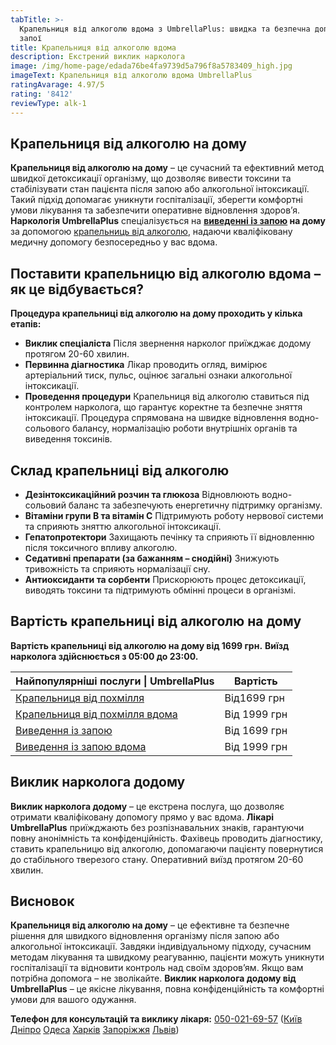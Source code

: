 ```yaml
---
tabTitle: >-
  Крапельниця від алкоголю вдома з UmbrellaPlus: швидка та безпечна допомога при
  запої
title: Крапельниця від алкоголю вдома
description: Екстрений виклик нарколога
image: /img/home-page/edada76be4fa9739d5a796f8a5783409_high.jpg
imageText: Крапельниця від алкоголю вдома UmbrellaPlus
ratingAvarage: 4.97/5
rating: '8412'
reviewType: alk-1
---
```


## Крапельниця від алкоголю на дому

**Крапельниця від алкоголю на дому** – це сучасний та ефективний метод швидкої детоксикації організму, що дозволяє вивести токсини та стабілізувати стан пацієнта після запою або алкогольної інтоксикації. Такий підхід допомагає уникнути госпіталізації, зберегти комфортні умови лікування та забезпечити оперативне відновлення здоров’я.
**Наркологія UmbrellaPlus** спеціалізується на **[виведенні із запою](https://umbrella-plus.com.ua/uk/services/vivod-iz-zapoia-umbrellaplus-ua/) на дому** за допомогою [крапельниць від алкоголю](https://umbrella-plus.com.ua/uk/services/kapelnica_ot_alkogola_umbrellaplus-ua/), надаючи кваліфіковану медичну допомогу безпосередньо у вас вдома.

## Поставити крапельницю від алкоголю вдома – як це відбувається?

**Процедура крапельниці від алкоголю на дому проходить у кілька етапів:**

* **Виклик спеціаліста**
  Після звернення нарколог приїжджає додому протягом 20-60 хвилин.
* **Первинна діагностика**
  Лікар проводить огляд, вимірює артеріальний тиск, пульс, оцінює загальні ознаки алкогольної інтоксикації.
* **Проведення процедури**
  Крапельниця від алкоголю ставиться під контролем нарколога, що гарантує коректне та безпечне зняття інтоксикації. Процедура спрямована на швидке відновлення водно-сольового балансу, нормалізацію роботи внутрішніх органів та виведення токсинів.

## Склад крапельниці від алкоголю

* **Дезінтоксикаційний розчин та глюкоза**
  Відновлюють водно-сольовий баланс та забезпечують енергетичну підтримку організму.
* **Вітаміни групи B та вітамін C**
  Підтримують роботу нервової системи та сприяють зняттю алкогольної інтоксикації.
* **Гепатопротектори**
  Захищають печінку та сприяють її відновленню після токсичного впливу алкоголю.
* **Седативні препарати (за бажанням – снодійні)**
  Знижують тривожність та сприяють нормалізації сну.
* **Антиоксиданти та сорбенти**
  Прискорюють процес детоксикації, виводять токсини та підтримують обмінні процеси в організмі.

## Вартість крапельниці від алкоголю на дому

**Вартість крапельниці від алкоголю на дому від 1699 грн.** **Виїзд нарколога здійснюється з 05:00 до 23:00.**

| Найпопулярніші послуги \| UmbrellaPlus                                          | Вартість     |
| ------------------------------------------------------------------------------- | ------------ |
| [Крапельниця від похмілля](Kapelnica_ot_alkogola_UmbrellaPlus-ua)               | Від1699 грн  |
| [Крапельниця від похмілля вдома](Kapelnica_ot_alkogola_na_domy_umbrellaplus-ua) | Від 1999 грн |
| [Виведення із запою](Vivod-iz-zapoia-UmbrellaPlus-ua)                           | Від 1699 грн |
| [Виведення із запою вдома](Vivod-iz-zapoia-na-domy-UmbrellaPlus-ua)             | Від 1999 грн |

## Виклик нарколога додому

**Виклик нарколога додому** – це екстрена послуга, що дозволяє отримати кваліфіковану допомогу прямо у вас вдома. **Лікарі UmbrellaPlus** приїжджають без розпізнавальних знаків, гарантуючи повну анонімність та конфіденційність. Фахівець проводить діагностику, ставить крапельницю від алкоголю, допомагаючи пацієнту повернутися до стабільного тверезого стану. Оперативний виїзд протягом 20-60 хвилин.

## Висновок

**Крапельниця від алкоголю на дому** – це ефективне та безпечне рішення для швидкого відновлення організму після запою або алкогольної інтоксикації. Завдяки індивідуальному підходу, сучасним методам лікування та швидкому реагуванню, пацієнти можуть уникнути госпіталізації та відновити контроль над своїм здоров’ям. Якщо вам потрібна допомога – не зволікайте. **Виклик нарколога додому від UmbrellaPlus** – це якісне лікування, повна конфіденційність та комфортні умови для вашого одужання.

**Телефон для консультацій та виклику лікаря:** [050-021-69-57](tel:0500216957) ([Київ](https://umbrella-plus.com.ua/uk/kiev/) [Дніпро](https://umbrella-plus.com.ua/uk/dnepr/) [Одеса](https://umbrella-plus.com.ua/uk/lechenie-alc/) [Харків](https://umbrella-plus.com.ua/uk/kharkiv/) [Запоріжжя](https://umbrella-plus.com.ua/uk/zaporozie/) [Львів](https://umbrella-plus.com.ua/uk/lviv/))

